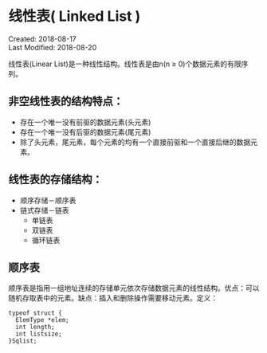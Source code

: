 # 线性表( Linked List )
Created: 2018-08-17  
Last Modified: 2018-08-20  

线性表(Linear List)是一种线性结构。线性表是由n(n ≥ 0)个数据元素的有限序列。

## 非空线性表的结构特点：
  - 存在一个唯一没有前驱的数据元素(头元素)
  - 存在一个唯一没有后驱的数据元素(尾元素)
  - 除了头元素，尾元素，每个元素的均有一个直接前驱和一个直接后继的数据元素。

## 线性表的存储结构：
  - 顺序存储－顺序表
  - 链式存储－链表
    - 单链表
    - 双链表
    - 循环链表

## 顺序表
顺序表是指用一组地址连续的存储单元依次存储数据元素的线性结构。优点：可以随机存取表中的元素。缺点：插入和删除操作需要移动元素。定义：
```
typeof struct {
  ElemType *elem;
  int length;
  int listsize;
}Sqlist;
```
